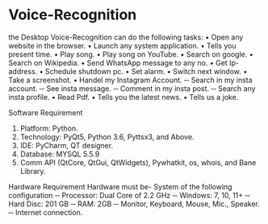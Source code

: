 # Voice-Recognition
the Desktop Voice-Recognition can do the following tasks:
• Open any website in the browser.
• Launch any system application.
• Tells you present time.
• Play song.
• Play song on YouTube.
• Search on google.
• Search on Wikipedia.
• Send WhatsApp message to any no.
• Get Ip-address.
• Schedule shutdown pc.
• Set alarm.
• Switch next window.
• Take a screenshot.
• Handel my Instagram Account.
─ Search in my insta account.
─ See insta message.
─ Comment in my insta post.
─ Search any insta profile.
• Read Pdf.
• Tells you the latest news.
• Tells us a joke.


Software Requirement
1. Platform: Python.
2. Technology: PyQt5, Python 3.6, Pyttsx3, and Above.
3. IDE: PyCharm, QT designer.
4. Database: MYSQL 5.5.9
5. Comm API (QtCore, QtGui, QtWidgets), Pywhatkit, os, whois, and Bane Library.


Hardware Requirement
Hardware must be-
System of the following configuration
─ Processor: Dual Core of 2.2 GHz
─ Windows: 7, 10, 11+
─ Hard Disc: 201 GB
─ RAM: 2GB
─ Monitor, Keyboard, Mouse, Mic., Speaker.
─ Internet connection.
